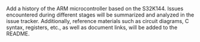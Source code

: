Add a history of the ARM microcontroller based on the S32K144. 
Issues encountered during different stages will be summarized and analyzed in the issue tracker. 
Additionally, reference materials such as circuit diagrams, C syntax, registers, etc., as well as document links, will be added to the README.
